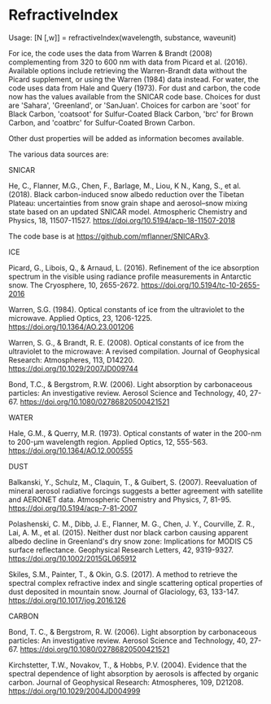 # RefractiveIndex

Usage: [N [,w]] = refractiveIndex(wavelength, substance, waveunit)

For ice, the code uses the data from Warren & Brandt (2008) complementing from 320 to 600 nm with data from Picard et al. (2016). Available options include retrieving the Warren-Brandt data without the Picard supplement, or using the Warren (1984) data instead.
For water, the code uses data from Hale and Query (1973).
For dust and carbon, the code now has the values available from the SNICAR code base. Choices for dust are 'Sahara', 'Greenland', or 'SanJuan'. Choices for carbon are 'soot' for Black Carbon, 'coatsoot' for Sulfur-Coated Black Carbon, 'brc' for Brown Carbon, and 'coatbrc' for Sulfur-Coated Brown Carbon.

Other dust properties will be added as information becomes available.

The various data sources are:

SNICAR

He, C., Flanner, M.G., Chen, F., Barlage, M., Liou, K N., Kang, S., et al. (2018). Black carbon-induced snow albedo reduction over the Tibetan Plateau: uncertainties from snow grain shape and aerosol–snow mixing state based on an updated SNICAR model. Atmospheric Chemistry and Physics, 18, 11507-11527. https://doi.org/10.5194/acp-18-11507-2018

The code base is at https://github.com/mflanner/SNICARv3.

ICE

Picard, G., Libois, Q., & Arnaud, L. (2016). Refinement of the ice absorption spectrum in the visible using radiance profile measurements in Antarctic snow. The Cryosphere, 10, 2655-2672. https://doi.org/10.5194/tc-10-2655-2016

Warren, S.G. (1984). Optical constants of ice from the ultraviolet to the microwave. Applied Optics, 23, 1206-1225. https://doi.org/10.1364/AO.23.001206

Warren, S. G., & Brandt, R. E. (2008). Optical constants of ice from the ultraviolet to the microwave: A revised compilation. Journal of Geophysical Research: Atmospheres, 113, D14220. https://doi.org/10.1029/2007JD009744

Bond, T.C., & Bergstrom, R.W. (2006). Light absorption by carbonaceous particles: An investigative review. Aerosol Science and Technology, 40, 27-67. https://doi.org/10.1080/02786820500421521

WATER

Hale, G.M., & Querry, M.R. (1973). Optical constants of water in the 200-nm to 200-µm wavelength region. Applied Optics, 12, 555-563. https://doi.org/10.1364/AO.12.000555

DUST

Balkanski, Y., Schulz, M., Claquin, T., & Guibert, S. (2007). Reevaluation of mineral aerosol radiative forcings suggests a better agreement with satellite and AERONET data. Atmospheric Chemistry and Physics, 7, 81-95. https://doi.org/10.5194/acp-7-81-2007

Polashenski, C. M., Dibb, J. E., Flanner, M. G., Chen, J. Y., Courville, Z. R., Lai, A. M., et al. (2015). Neither dust nor black carbon causing apparent albedo decline in Greenland's dry snow zone: Implications for MODIS C5 surface reflectance. Geophysical Research Letters, 42, 9319-9327. https://doi.org/10.1002/2015GL065912

Skiles, S.M., Painter, T., & Okin, G.S. (2017). A method to retrieve the spectral complex refractive index and single scattering optical properties of dust deposited in mountain snow. Journal of Glaciology, 63, 133-147. https://doi.org/10.1017/jog.2016.126

CARBON

Bond, T. C., & Bergstrom, R. W. (2006). Light absorption by carbonaceous particles: An investigative review. Aerosol Science and Technology, 40, 27-67. https://doi.org/10.1080/02786820500421521

Kirchstetter, T.W., Novakov, T., & Hobbs, P.V. (2004). Evidence that the spectral dependence of light absorption by aerosols is affected by organic carbon. Journal of Geophysical Research: Atmospheres, 109, D21208. https://doi.org/10.1029/2004JD004999
